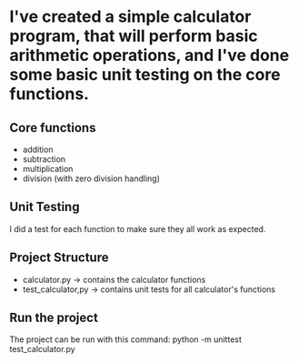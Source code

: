 # I've created a simple calculator program, that will perform basic arithmetic operations, and I've done some basic unit testing on the core functions. 
## Core functions
- addition
- subtraction
- multiplication
- division (with zero division handling)
## Unit Testing
I did a test for each function to make sure they all work as expected. 
## Project Structure
- calculator.py -> contains the calculator functions
- test_calculator,py -> contains unit tests for all calculator's functions
## Run the project
The project can be run with this command: 
python -m unittest test_calculator.py

